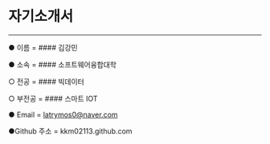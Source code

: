 # 자기소개서
---
● 이름 = #### 김강민

● 소속 = #### 소프트웨어융합대학 
 
 ○ 전공 = #### 빅데이터
 
 ○ 부전공 = #### 스마트 IOT
 
● Email = latrymos0@naver.com

●Github 주소 = kkm02113.github.com
